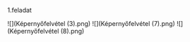 1.feladat 

![](Képernyőfelvétel (3).png)
![](Képernyőfelvétel (7).png)
![](Képernyőfelvétel (8).png)
